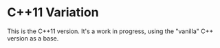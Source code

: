 C++11 Variation
===============

This is the C++11 version. It's a work in progress, using the
"vanilla" C++ version as a base.
